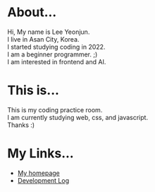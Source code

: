 # About...

Hi, My name is Lee Yeonjun.  
I live in Asan City, Korea.  
I started studying coding in 2022.  
I am a beginner programmer. ;)  
I am interested in frontend and AI.

# This is...

This is my coding practice room.  
I am currently studying web, css, and javascript.  
Thanks :)

# My Links...
- [My homepage](https://leeyeonjun85.github.io/home/)
- [Development Log](./mdpages/Development%20Log.md)


